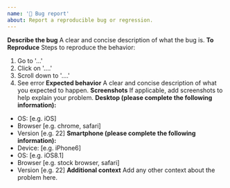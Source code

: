 ```yaml
---
name: '🐛 Bug report'
about: Report a reproducible bug or regression.
---
```


**Describe the bug**
A clear and concise description of what the bug is.
**To Reproduce**
Steps to reproduce the behavior:

1. Go to '...'
2. Click on '....'
3. Scroll down to '....'
4. See error
   **Expected behavior**
   A clear and concise description of what you expected to happen.
   **Screenshots**
   If applicable, add screenshots to help explain your problem.
   **Desktop (please complete the following information):**

- OS: [e.g. iOS]
- Browser [e.g. chrome, safari]
- Version [e.g. 22]
  **Smartphone (please complete the following information):**
- Device: [e.g. iPhone6]
- OS: [e.g. iOS8.1]
- Browser [e.g. stock browser, safari]
- Version [e.g. 22]
  **Additional context**
  Add any other context about the problem here.
